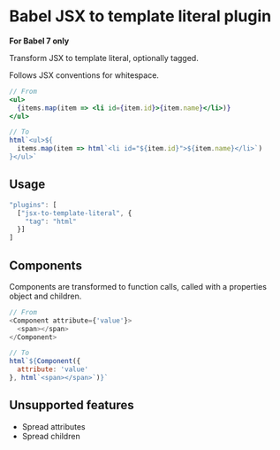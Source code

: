 # Babel JSX to template literal plugin

**For Babel 7 only**

Transform JSX to template literal, optionally tagged.

Follows JSX conventions for whitespace.

```jsx
// From
<ul>
  {items.map(item => <li id={item.id}>{item.name}</li>)}
</ul>

// To
html`<ul>${
  items.map(item => html`<li id="${item.id}">${item.name}</li>`)
}</ul>`
```

## Usage

```javascript
"plugins": [
  ["jsx-to-template-literal", {
    "tag": "html"
  }]
]
```

## Components

Components are transformed to function calls, called with a properties object
and children.

```javascript
// From
<Component attribute={'value'}>
  <span></span>
</Component>

// To
html`${Component({
  attribute: 'value'
}, html`<span></span>`)}`
```

## Unsupported features

* Spread attributes
* Spread children
